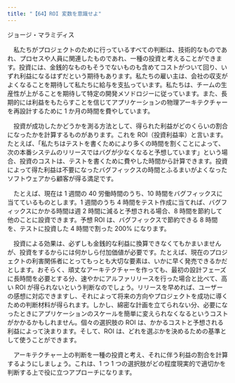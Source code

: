 ```yaml
---
title: "【64】ROI 変数を意識せよ"
---
```



ジョージ・マラミディス


　私たちがプロジェクトのために行っているすべての判断は、技術的なものであれ、プロセスや人員に関連したものであれ、一種の投資と考えることができます。投資には、金銭的なものもそうでないものも含めてコストがついて回り、いずれ利益になるはずだという期待もあります。私たちの雇い主は、会社の収支がよくなることを期待して私たちに給与を支払っています。私たちは、チームの生産性が上がることを期待して特定の開発メソドロジーに従っています。また、長期的には利益をもたらすことを信じてアプリケーションの物理アーキテクチャーを再設計するために 1 か月の時間を費やしています。

　投資が成功したかどうかを測る方法として、得られた利益がどのくらいの割合になったかを計算するものがあります。これを ROI（投資利益率）と言います。たとえば、「私たちはテストを書くためにより多くの時間を割くことによって、次の本番システムのリリースではバグが少なくなると予想しています」という場合、投資のコストは、テストを書くために費やした時間から計算できます。投資によって得た利益は不要になったバグフィックスの時間とふるまいがよくなったソフトウェアから顧客が得る満足です。

　たとえば、現在は 1 週間の 40 労働時間のうち、10 時間をバグフィックスに当てているものとします。1 週間のうち 4 時間をテスト作成に当てれば、バグフィックスにかかる時間は週 2 時間に減ると予想される場合、8 時間を節約して他のことに設資できます。予想 ROI は、バグフィックスで節約できる 8 時間を、テストに投資した 4 時間で割った 200% になります。

　投資による効果は、必ずしも金銭的な利益に換算できなくてもかまいませんが、投資をするからには何かしら付加価値が必要です。たとえば、現在のプロジェクトの利害関係者にとってもっとも大切な要素は、いかに早く発売できるかだとします。おそらく、頑丈なアーキテクチャーを作っても、最初の設計フェーズに長時間を必要とする分、速やかにアルファリリースを行った場合と比べて、高い ROI が得られないという判断なのでしょう。リリースを早めれば、ユーザーの感想に対応できますし、それによって将来の方向やプロジェクトを成功に導くための判断材料が得られます。しかし、綿密な計画を立てられない分、必要になったときにアプリケーションのスケールを簡単に変えられなくなるというコストがかかるかもしれません。個々の選択肢の ROI は、かかるコストと予想される利益によって決まります。そして、ROI は、どれを選ぶかを決めるための基準として使うことができます。

　アーキテクチャー上の判断を一種の投資と考え、それに伴う利益の割合を計算するようにしましょう。これは、1 つ 1 つの選択肢がどの程度現実的で適切かを判断する上で役に立つアプローチになります。
